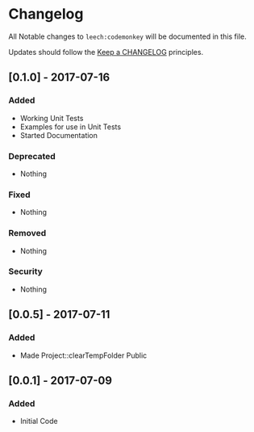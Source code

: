# Changelog

All Notable changes to `leech:codemonkey` will be documented in this file.

Updates should follow the [Keep a CHANGELOG](http://keepachangelog.com/) principles.

## [0.1.0] - 2017-07-16

### Added
- Working Unit Tests
- Examples for use in Unit Tests
- Started Documentation

### Deprecated
- Nothing

### Fixed
- Nothing

### Removed
- Nothing

### Security
- Nothing


## [0.0.5] - 2017-07-11

### Added
- Made Project::clearTempFolder Public


## [0.0.1] - 2017-07-09

### Added
- Initial Code
